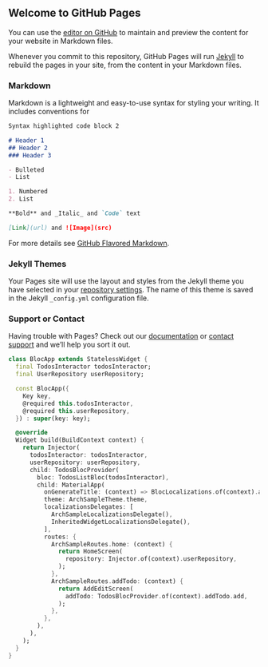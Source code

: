 ## Welcome to GitHub Pages

You can use the [editor on GitHub](https://github.com/nenadam/test-pages/edit/main/README.md) to maintain and preview the content for your website in Markdown files.

Whenever you commit to this repository, GitHub Pages will run [Jekyll](https://jekyllrb.com/) to rebuild the pages in your site, from the content in your Markdown files.

### Markdown

Markdown is a lightweight and easy-to-use syntax for styling your writing. It includes conventions for

```markdown
Syntax highlighted code block 2

# Header 1
## Header 2
### Header 3

- Bulleted
- List

1. Numbered
2. List

**Bold** and _Italic_ and `Code` text

[Link](url) and ![Image](src)
```

For more details see [GitHub Flavored Markdown](https://guides.github.com/features/mastering-markdown/).

### Jekyll Themes

Your Pages site will use the layout and styles from the Jekyll theme you have selected in your [repository settings](https://github.com/nenadam/test-pages/settings). The name of this theme is saved in the Jekyll `_config.yml` configuration file.

### Support or Contact

Having trouble with Pages? Check out our [documentation](https://docs.github.com/categories/github-pages-basics/) or [contact support](https://support.github.com/contact) and we’ll help you sort it out.

```dart
class BlocApp extends StatelessWidget {
  final TodosInteractor todosInteractor;
  final UserRepository userRepository;

  const BlocApp({
    Key key,
    @required this.todosInteractor,
    @required this.userRepository,
  }) : super(key: key);

  @override
  Widget build(BuildContext context) {
    return Injector(
      todosInteractor: todosInteractor,
      userRepository: userRepository,
      child: TodosBlocProvider(
        bloc: TodosListBloc(todosInteractor),
        child: MaterialApp(
          onGenerateTitle: (context) => BlocLocalizations.of(context).appTitle,
          theme: ArchSampleTheme.theme,
          localizationsDelegates: [
            ArchSampleLocalizationsDelegate(),
            InheritedWidgetLocalizationsDelegate(),
          ],
          routes: {
            ArchSampleRoutes.home: (context) {
              return HomeScreen(
                repository: Injector.of(context).userRepository,
              );
            },
            ArchSampleRoutes.addTodo: (context) {
              return AddEditScreen(
                addTodo: TodosBlocProvider.of(context).addTodo.add,
              );
            },
          },
        ),
      ),
    );
  }
}
```
